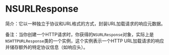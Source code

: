 # NSURLResponse

简介：它以一种独立于协议和URL格式的方式，封装URL加载请求的响应元数据。

备注：当你创建一个HTTP请求时，你获得的`NSURLResponse`对象，实际上是`NSHTTPURLResponse`类的一个实例，这个实例表示一个HTTP URL加载请求的响应并储存额外的特定协议信息（如响应头）。